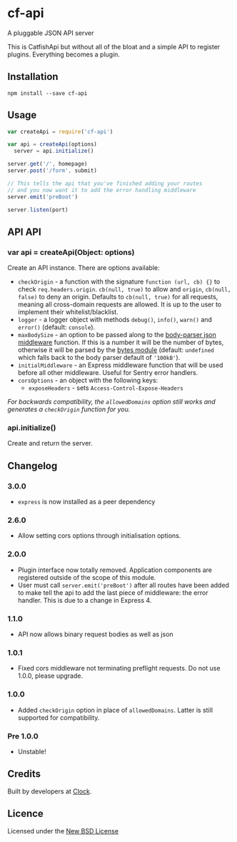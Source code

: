 # cf-api

A pluggable JSON API server

This is CatfishApi but without all of the bloat and a simple API to register plugins.
Everything becomes a plugin.

## Installation

    npm install --save cf-api

## Usage

```js
var createApi = require('cf-api')

var api = createApi(options)
  server = api.initialize()

server.get('/', homepage)
server.post('/form', submit)

// This tells the api that you've finished adding your routes
// and you now want it to add the error handling middleware
server.emit('preBoot')

server.listen(port)
```

## API API

### var api = createApi(Object: options)

Create an API instance. There are options available:

- `checkOrigin` - a function with the signature `function (url, cb) {}` to check `req.headers.origin`. `cb(null, true)` to allow and `origin`, `cb(null, false)` to deny an origin. Defaults to `cb(null, true)` for all requests, meaning all cross-domain requests are allowed. It is up to the user to implement their whitelist/blacklist.
- `logger` - a logger object with methods `debug()`, `info()`, `warn()` and `error()` (default: `console`).
- `maxBodySize` - an option to be passed along to the [body-parser json middleware](https://github.com/expressjs/body-parser#limit) function. If this is a number it will be the number of bytes, otherwise it will be parsed by the [bytes module](https://github.com/visionmedia/bytes.js) (default: `undefined` which falls back to the body parser default of `'100kB'`).
- `initialMiddleware` - an Express middleware function that will be used before all other middleware. Useful for Sentry error handlers.
- `corsOptions` - an object with the following keys:
  - `exposeHeaders` - sets `Access-Control-Expose-Headers`

*For backwards compatibility, the `allowedDomains` option still works and generates a `checkOrigin` function for you.*

### api.initialize()

Create and return the server.

## Changelog

### 3.0.0
- `express` is now installed as a peer dependency

### 2.6.0
- Allow setting cors options through initialisation options.

### 2.0.0
- Plugin interface now totally removed. Application components are registered outside of the scope of this module.
- User must call `server.emit('preBoot')` after all routes have been added to make tell the api to add the last piece of middleware: the error handler. This is due to a change in Express 4.

### 1.1.0
- API now allows binary request bodies as well as json

### 1.0.1
- Fixed cors middleware not terminating preflight requests. Do not use 1.0.0, please upgrade.

### 1.0.0
- Added `checkOrigin` option in place of `allowedDomains`. Latter is still supported for compatibility.

### Pre 1.0.0
- Unstable!

## Credits
Built by developers at [Clock](http://clock.co.uk).

## Licence
Licensed under the [New BSD License](http://opensource.org/licenses/bsd-license.php)
